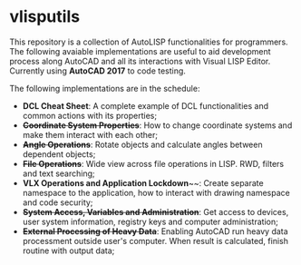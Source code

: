 # vlisputils

This repository is a collection of AutoLISP functionalities for programmers. The following avaiable implementations are useful to aid development process along AutoCAD and all its interactions with Visual LISP Editor. Currently using **AutoCAD 2017** to code testing.

The following implementations are in the schedule: 

- **DCL Cheat Sheet**: A complete example of DCL functionalities and common actions with its properties;
- ~~**Coordinate System Properties**~~: How to change coordinate systems and make them interact with each other;
- ~~**Angle Operations**~~: Rotate objects and calculate angles between dependent objects;
- ~~**File Operations**~~: Wide view across file operations in LISP. RWD, filters and text searching;
- **VLX Operations and Application Lockdown**~~: Create separate namespace to the application, how to interact with drawing namespace and code security;
- ~~**System Access, Variables and Administration**~~: Get access to devices, user system information, registry keys and computer administration;
- ~~**External Processing of Heavy Data**~~: Enabling AutoCAD run heavy data processment outside user's computer. When result is calculated, finish routine with output data;